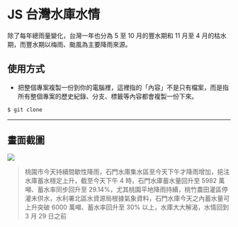 # JS 台灣水庫水情

除了每年總雨量變化，台灣一年也分為 5 至 10 月的豐水期和 11 月至 4 月的枯水期，而豐水期以梅雨、颱風為主要降雨來源。

## 使用方式
- 把整個專案複製一份到你的電腦裡，這裡指的「內容」不是只有檔案，而是指所有整個專案的歷史紀錄、分支、標籤等內容都會複製一份下來。
```sh
$ git clone
```

----

## 畫面截圖
![](https://i.imgur.com/iKiJ5U4.png)
> 桃園市今天持續間歇性降雨，石門水庫集水區至今天下午才降雨增加，挹注水庫蓄水穩定上升，截至今天下午 4 時，石門水庫蓄水量回升至 5982 萬噸、蓄水率同步回升至 29.14%，尤其桃園平地降雨持續，桃竹農田灌區停灌未供水，水利署北區水資源局根據氣象資料，石門水庫今天之內蓄水量可上升突破 6000 萬噸、蓄水率回升至 30% 以上，水庫大大解渴，水情回到 3 月 29 日之前
